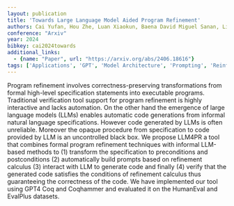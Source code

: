 ```yaml
---
layout: publication
title: 'Towards Large Language Model Aided Program Refinement'
authors: Cai Yufan, Hou Zhe, Luan Xiaokun, Baena David Miguel Sanan, Lin Yun, Sun Jun, Dong Jin Song
conference: "Arxiv"
year: 2024
bibkey: cai2024towards
additional_links:
  - {name: "Paper", url: "https://arxiv.org/abs/2406.18616"}
tags: ['Applications', 'GPT', 'Model Architecture', 'Prompting', 'Reinforcement Learning']
---
```

Program refinement involves correctness-preserving transformations from formal high-level specification statements into executable programs. Traditional verification tool support for program refinement is highly interactive and lacks automation. On the other hand the emergence of large language models (LLMs) enables automatic code generations from informal natural language specifications. However code generated by LLMs is often unreliable. Moreover the opaque procedure from specification to code provided by LLM is an uncontrolled black box. We propose LLM4PR a tool that combines formal program refinement techniques with informal LLM-based methods to (1) transform the specification to preconditions and postconditions (2) automatically build prompts based on refinement calculus (3) interact with LLM to generate code and finally (4) verify that the generated code satisfies the conditions of refinement calculus thus guaranteeing the correctness of the code. We have implemented our tool using GPT4 Coq and Coqhammer and evaluated it on the HumanEval and EvalPlus datasets.

